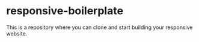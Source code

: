 # responsive-boilerplate
This is a repository where you can clone and start building your responsive website.
